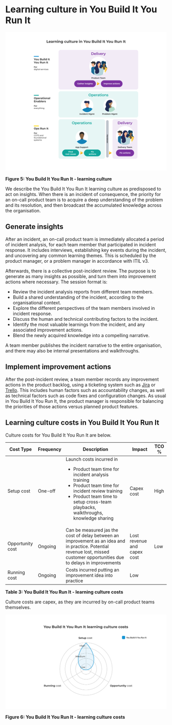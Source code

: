 # Learning culture in You Build It You Run It

![Learning culture in You Build It You Run It](../.gitbook/assets/what-is-you-build-it-you-run-it/you-build-it-you-run-it-learning-culture.png)

**Figure 5: You Build It You Run It - learning culture**

We describe the You Build It You Run It learning culture as predisposed to act on insights. When there is an incident of consequence, the priority for an on-call product team is to acquire a deep understanding of the problem and its resolution, and then broadcast the accumulated knowledge across the organisation.

## Generate insights

After an incident, an on-call product team is immediately allocated a period of incident analysis, for each team member that participated in incident response. It includes interviews, establishing key events during the incident, and uncovering any common learning themes. This is scheduled by the product manager, or a problem manager in accordance with ITIL v3. 

Afterwards, there is a collective post-incident review. The purpose is to generate as many insights as possible, and turn them into improvement actions where necessary. The session format is:

* Review the incident analysis reports from different team members.  
* Build a shared understanding of the incident, according to the organisational context.
* Explore the different perspectives of the team members involved in incident response.
* Discuss the human and technical contributing factors to the incident.
* Identify the most valuable learnings from the incident, and any associated improvement actions.
* Blend the newly acquired knowledge into a compelling narrative.

A team member publishes the incident narrative to the entire organisation, and there may also be internal presentations and walkthroughs.  

## Implement improvement actions

After the post-incident review, a team member records any improvement actions in the product backlog, using a ticketing system such as [Jira](https://www.atlassian.com/software/jira) or [Trello](https://www.trello.com/). This includes human factors such as accountability changes, as well as technical factors such as code fixes and configuration changes. As usual in You Build It You Run It, the product manager is responsible for balancing the priorities of those actions versus planned product features. 

## Learning culture costs in You Build It You Run It

Culture costs for You Build It You Run It are below. 

|Cost Type|Frequency|Description|Impact|TCO %|
|---|---|---|---|---|
|Setup cost|One-off|Launch costs incurred in<ul><li>Product team time for incident analysis training</li><li>Product team time for incident review training</li><li>Product team time to setup cross-team playbacks, walkthroughs, knowledge sharing</li></ul>|Capex cost|High|
|Opportunity cost|Ongoing|Can be measured jas the cost of delay between an improvement as an idea and in practice. Potential revenue lost, missed customer opportunities due to delays in improvements|Lost revenue and capex cost|Low|
|Running cost|Ongoing|Costs incurred putting an improvement idea into practice|Low|

**Table 3: You Build It You Run It - learning culture costs**

Culture costs are capex, as they are incurred by on-call product teams themselves.

![Learning culture costs in You Build It You Run It](../.gitbook/assets/what-is-you-build-it-you-run-it/you-build-it-you-run-it-learning-culture-costs.png)

**Figure 6: You Build It You Run It - learning culture costs**